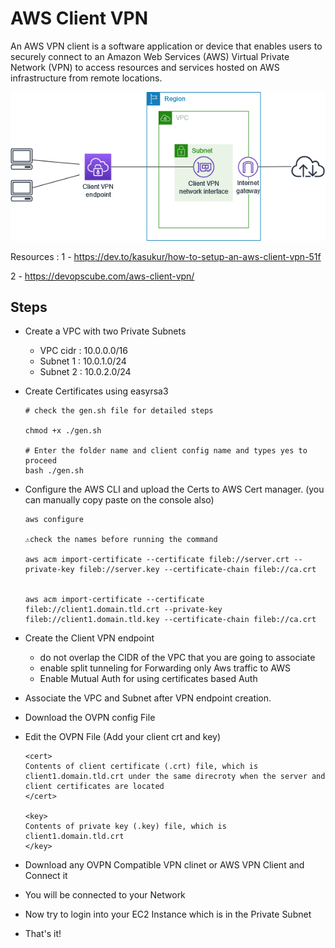 # AWS Client VPN
An AWS VPN client is a software application or device that enables users to securely connect to an Amazon Web Services (AWS) Virtual Private Network (VPN) to access resources and services hosted on AWS infrastructure from remote locations.

 ![alt text](image.png)

Resources :
1 - https://dev.to/kasukur/how-to-setup-an-aws-client-vpn-51f

2 - https://devopscube.com/aws-client-vpn/

## Steps  

- Create a VPC with two Private Subnets
  - VPC cidr : 10.0.0.0/16
  - Subnet 1 : 10.0.1.0/24
  - Subnet 2 : 10.0.2.0/24

- Create Certificates using easyrsa3

      # check the gen.sh file for detailed steps

      chmod +x ./gen.sh

      # Enter the folder name and client config name and types yes to proceed
      bash ./gen.sh

- Configure the AWS CLI and upload the Certs to AWS Cert manager. (you can manually copy paste on the console also)

      aws configure

      ⚠️check the names before running the command

      aws acm import-certificate --certificate fileb://server.crt --private-key fileb://server.key --certificate-chain fileb://ca.crt


      aws acm import-certificate --certificate fileb://client1.domain.tld.crt --private-key fileb://client1.domain.tld.key --certificate-chain fileb://ca.crt

- Create the Client VPN endpoint 
   -  do not overlap the CIDR of the VPC that you are going to associate
   -  enable split tunneling for Forwarding only Aws traffic to AWS
   -  Enable Mutual Auth for using certificates based Auth
 
- Associate the VPC and Subnet after VPN endpoint creation.

- Download the OVPN config File

- Edit the OVPN File (Add your client crt and key)

      <cert>
      Contents of client certificate (.crt) file, which is client1.domain.tld.crt under the same direcroty when the server and client certificates are located
      </cert>

      <key>
      Contents of private key (.key) file, which is client1.domain.tld.crt
      </key>

- Download any OVPN Compatible VPN clinet or AWS VPN Client and Connect it

- You will be connected to your Network

- Now try to login into your EC2 Instance which is in the Private Subnet

- That's it!
